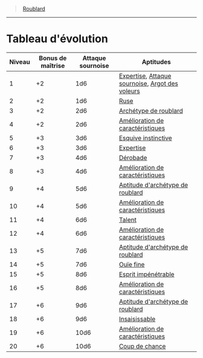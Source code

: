 ﻿---
!ClassEvolutionItem
Id: rogue_hd.md#tableau-dévolution
ParentLink: rogue_hd.md#roublard
Name: Tableau d'évolution
ParentName: Roublard
NameLevel: 1
Attributes: {}
---
> [Roublard](hd_rogue.md)

---

# Tableau d'évolution

|Niveau|Bonus de maîtrise|Attaque sournoise|Aptitudes|
|---|---|---|---|
|1|+2|1d6|[Expertise](hd_rogue_expertise.md), [Attaque sournoise](hd_rogue_attaque_sournoise.md), [Argot des voleurs](hd_rogue_argot_des_voleurs.md)|
|2|+2|1d6|[Ruse](hd_rogue_ruse.md)|
|3|+2|2d6|[Archétype de roublard](hd_rogue_archetype_de_roublard.md)|
|4|+2|2d6|[Amélioration de caractéristiques](hd_rogue_amelioration_de_caracteristiques.md)|
|5|+3|3d6|[Esquive instinctive](hd_rogue_esquive_instinctive.md)|
|6|+3|3d6|[Expertise](hd_rogue_expertise.md)|
|7|+3|4d6|[Dérobade](hd_rogue_derobade.md)|
|8|+3|4d6|[Amélioration de caractéristiques](hd_rogue_amelioration_de_caracteristiques.md)|
|9|+4|5d6|[Aptitude d'archétype de roublard](hd_rogue_archetype_de_roublard.md)|
|10|+4|5d6|[Amélioration de caractéristiques](hd_rogue_amelioration_de_caracteristiques.md)|
|11|+4|6d6|[Talent](hd_rogue_talent.md)|
|12|+4|6d6|[Amélioration de caractéristiques](hd_rogue_amelioration_de_caracteristiques.md)|
|13|+5|7d6|[Aptitude d'archétype de roublard](hd_rogue_archetype_de_roublard.md)|
|14|+5|7d6|[Ouïe fine](hd_rogue_ouie_fine.md)|
|15|+5|8d6|[Esprit impénétrable](hd_rogue_esprit_impenetrable.md)|
|16|+5|8d6|[Amélioration de caractéristiques](hd_rogue_amelioration_de_caracteristiques.md)|
|17|+6|9d6|[Aptitude d'archétype de roublard](hd_rogue_archetype_de_roublard.md)|
|18|+6|9d6|[Insaisissable](hd_rogue_insaisissable.md)|
|19|+6|10d6|[Amélioration de caractéristiques](hd_rogue_amelioration_de_caracteristiques.md)|
|20|+6|10d6|[Coup de chance](hd_rogue_coup_de_chance.md)|


